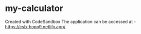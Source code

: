 # my-calculator
Created with CodeSandbox
The application can be accessed at - https://csb-hopp9.netlify.app/
